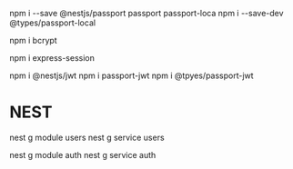 npm i --save @nestjs/passport passport passport-loca
npm i --save-dev @types/passport-local

npm i bcrypt

npm i express-session

npm i @nestjs/jwt
npm i passport-jwt
npm i @tpyes/passport-jwt


# NEST
nest g module users
nest g service users


nest g module auth
nest g service auth